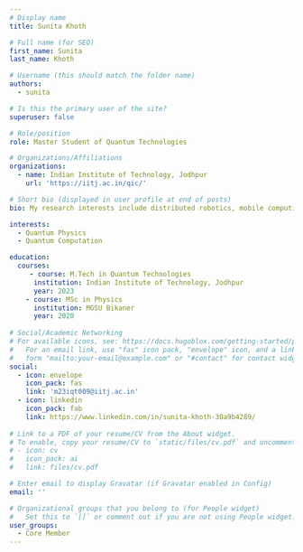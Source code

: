 ```yaml
---
# Display name
title: Sunita Khoth

# Full name (for SEO)
first_name: Sunita
last_name: Khoth

# Username (this should match the folder name)
authors:
  - sunita

# Is this the primary user of the site?
superuser: false

# Role/position
role: Master Student of Quantum Technologies

# Organizations/Affiliations
organizations:
  - name: Indian Institute of Technology, Jodhpur
    url: 'https://iitj.ac.in/qic/'

# Short bio (displayed in user profile at end of posts)
bio: My research interests include distributed robotics, mobile computing and programmable matter.

interests:
  - Quantum Physics
  - Quantum Computation

education:
  courses:
     - course: M.Tech in Quantum Technologies
      institution: Indian Institute of Technology, Jodhpur
      year: 2023
    - course: MSc in Physics
      institution: MGSU Bikaner
      year: 2020
   
# Social/Academic Networking
# For available icons, see: https://docs.hugoblox.com/getting-started/page-builder/#icons
#   For an email link, use "fas" icon pack, "envelope" icon, and a link in the
#   form "mailto:your-email@example.com" or "#contact" for contact widget.
social:
  - icon: envelope
    icon_pack: fas
    link: 'm23iqt009@iitj.ac.in'
  - icon: linkedin
    icon_pack: fab
    link: https://www.linkedin.com/in/sunita-khoth-30a9b4289/
    
# Link to a PDF of your resume/CV from the About widget.
# To enable, copy your resume/CV to `static/files/cv.pdf` and uncomment the lines below.
# - icon: cv
#   icon_pack: ai
#   link: files/cv.pdf

# Enter email to display Gravatar (if Gravatar enabled in Config)
email: ''

# Organizational groups that you belong to (for People widget)
#   Set this to `[]` or comment out if you are not using People widget.
user_groups:
  - Core Member
---
```


